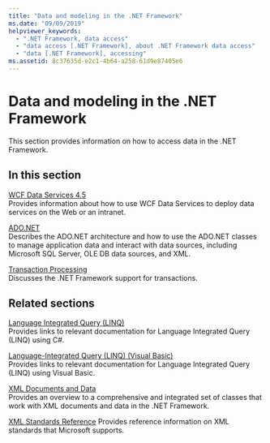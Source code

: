 ```yaml
---
title: "Data and modeling in the .NET Framework"
ms.date: "09/09/2019"
helpviewer_keywords: 
  - ".NET Framework, data access"
  - "data access [.NET Framework], about .NET Framework data access"
  - "data [.NET Framework], accessing"
ms.assetid: 8c37635d-e2c1-4b64-a258-61d9e87405e6
---
```

# Data and modeling in the .NET Framework

This section provides information on how to access data in the .NET Framework.  
  
## In this section

 [WCF Data Services 4.5](./wcf/index.md)  
 Provides information about how to use WCF Data Services to deploy data services on the Web or an intranet.  

 [ADO.NET](./adonet/index.md)  
 Describes the ADO.NET architecture and how to use the ADO.NET classes to manage application data and interact with data sources, including Microsoft SQL Server, OLE DB data sources, and XML.  
  
 [Transaction Processing](./transactions/index.md)  
 Discusses the .NET Framework support for transactions.  
  
## Related sections

 [Language Integrated Query (LINQ)](../../csharp/programming-guide/concepts/linq/index.md)  
 Provides links to relevant documentation for Language Integrated Query (LINQ) using C#.  
  
 [Language-Integrated Query (LINQ) (Visual Basic)](../../visual-basic/programming-guide/concepts/linq/index.md)  
 Provides links to relevant documentation for Language Integrated Query (LINQ) using Visual Basic.  
  
 [XML Documents and Data](../../standard/data/xml/index.md)  
 Provides an overview to a comprehensive and integrated set of classes that work with XML documents and data in the .NET Framework.  
  
 [XML Standards Reference](https://docs.microsoft.com/previous-versions/dotnet/netframework-4.0/ms256177(v=vs.100))  
 Provides reference information on XML standards that Microsoft supports.  
